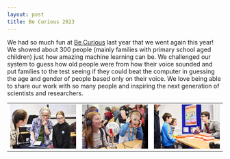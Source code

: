 ```yaml
---
layout: post
title: Be Curious 2023
---
```


We had so much fun at [Be Curious](https://www.leeds.ac.uk/becurious) last year that we went again this year! We showed about 300 people (mainly families with primary school aged children) just how amazing machine learning can be. We challenged our system to guess how old people were from how their voice sounded and put families to the test seeing if they could beat the computer in guessing the age and gender of people based only on their voice. We love being able to share our work with so many people and inspiring the next generation of scientists and researchers.

<table>
  <tr>
    <th><img src="/images/BeCurious2023-2.jpg" style="max-width: 100%;" /></th>
    <th><img src="/images/BeCurious2023-1.jpg" style="max-width: 100%;" /></th>
    <th><img src="/images/BeCurious2023-3.jpg" style="max-width: 100%;" /></th>
  </tr>
</table>

